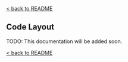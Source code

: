 [< back to README](https://github.com/BeyondWords-io/player#readme)

## Code Layout

TODO: This documentation will be added soon.

[< back to README](https://github.com/BeyondWords-io/player#readme)

